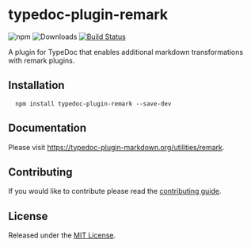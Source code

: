 # typedoc-plugin-remark

![npm](https://img.shields.io/npm/v/typedoc-plugin-remark%2Fnext?&logo=npm) ![Downloads](https://img.shields.io/npm/dm/typedoc-plugin-remark) [![Build Status](https://github.com/tgreyuk/typedoc-plugin-markdown/actions/workflows/ci.yml/badge.svg?branch=next)](https://github.com/tgreyuk/typedoc-plugin-markdown/actions/workflows/ci.yml)

A plugin for TypeDoc that enables additional markdown transformations with remark plugins.

## Installation

```shell
  npm install typedoc-plugin-remark --save-dev
  ```

## Documentation

Please visit https://typedoc-plugin-markdown.org/utilities/remark.

## Contributing

If you would like to contribute please read the [contributing guide](./CONTRIBUTING.md).

## License

Released under the [MIT License](./LICENSE).